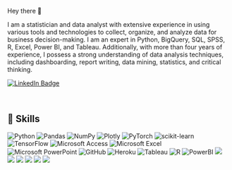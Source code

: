 Hey there 👋

I am a statistician and data analyst with extensive experience in using various tools and technologies to collect, organize, and analyze data for business decision-making. I am an expert in Python, BigQuery, SQL, SPSS, R, Excel, Power BI, and Tableau. Additionally, with more than four years of experience, I possess a strong understanding of data analysis techniques, including dashboarding, report writing, data mining, statistics, and critical thinking.

[![LinkedIn Badge](https://img.shields.io/badge/LinkedIn-Profile-informational?style=flat&logo=linkedin&logoColor=white&color=4AB197)](https://www.linkedin.com/in/ece-yavuzyilmaz-563542253/)


<br>



## 💼 Skills

![Python](https://img.shields.io/badge/python-3670A0?style=flat&logo=python&logoColor=white&color=4AB197)
![Pandas](https://img.shields.io/badge/pandas-%23150458.svg?style=flat&logo=pandas&logoColor=white&color=4AB197)
![NumPy](https://img.shields.io/badge/numpy-%23013243.svg?style=flat&logo=numpy&logoColor=white&color=white&color=4AB197)
![Plotly](https://img.shields.io/badge/Plotly-%233F4F75.svg?style=flat&logo=plotly&logoColor=white&color=4AB197)
![PyTorch](https://img.shields.io/badge/PyTorch-%23EE4C2C.svg?style=flat&logo=PyTorch&logoColor=white&color=4AB197)
![scikit-learn](https://img.shields.io/badge/scikit--learn-%23F7931E.svg?style=flat&logo=scikit-learn&logoColor=white&color=4AB197)
![TensorFlow](https://img.shields.io/badge/TensorFlow-%23FF6F00.svg?style=flat&logo=TensorFlow&logoColor=white&color=4AB197)
![Microsoft Access](https://img.shields.io/badge/Microsoft_Access-A4373A?style=flat&logo=microsoft-access&logoColor=white&color=4AB197)
![Microsoft Excel](https://img.shields.io/badge/Microsoft_Excel-217346?style=flat&logo=microsoft-excel&logoColor=white&color=4AB197)
![Microsoft PowerPoint](https://img.shields.io/badge/Microsoft_PowerPoint-B7472A?style=flat&logo=microsoft-powerpoint&logoColor=white&color=4AB197)
![GitHub](https://img.shields.io/badge/github-%23121011.svg?style=flat&logo=github&logoColor=white&color=4AB197)
![Heroku](https://img.shields.io/badge/heroku-%23430098.svg?style=flat&logo=heroku&logoColor=white&color=4AB197)
![Tableau](https://img.shields.io/badge/Tableau-E97627?style=flat&logo=Tableau&logoColor=white&color=4AB197)
![R](https://img.shields.io/badge/r-informational?style=flat&logo=r&logoColor=white&color=4AB197)
![PowerBI](https://img.shields.io/badge/PowerBI-informational?style=flat&logo=PowerBI&logoColor=white&color=4AB197)
![](https://img.shields.io/badge/Code-JavaScript-informational?style=flat&logo=JavaScript&logoColor=white&color=4AB197)
![](https://img.shields.io/badge/Style-CSS-informational?style=flat&logo=css3&logoColor=white&color=4AB197)
![](https://img.shields.io/badge/Code-TypeScript-informational?style=flat&logo=TypeScript&logoColor=white&color=4AB197)
![](https://img.shields.io/badge/Code-SpringBoot-informational?style=flat&logo=Spring&logoColor=white&color=4AB197)
![](https://img.shields.io/badge/Code-CSharp-informational?style=flat&logo=c-sharp&logoColor=white&color=4AB197)
![](https://img.shields.io/badge/Code-MySQL-informational?style=flat&logo=MySQL&logoColor=white&color=4AB197)


<br>




